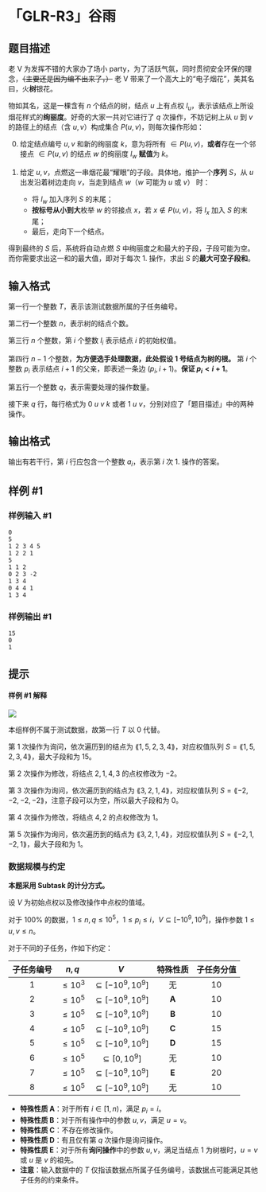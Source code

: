 # 「GLR-R3」谷雨

## 题目描述

老 V 为发挥不错的大家办了场小 party，为了活跃气氛，同时贯彻安全环保的理念，~~（主要还是因为编不出来了，）~~ 老 V 带来了一个高大上的“电子烟花”，美其名曰，火**树**银花。

物如其名，这是一棵含有 $n$ 个结点的树，结点 $u$ 上有点权 $l_u$，表示该结点上所设烟花样式的**绚丽度**。好奇的大家一共对它进行了 $q$ 次操作，不妨记树上从 $u$ 到 $v$ 的路径上的结点（含 $u,v$）构成集合 $P(u,v)$，则每次操作形如：

0. 给定结点编号 $u,v$ 和新的绚丽度 $k$，意为将所有 $\in P(u,v)$，**或者**存在一个邻接点 $\in P(u,v)$ 的结点 $w$ 的绚丽度 $l_w$ **赋值**为 $k$。

1. 给定 $u,v$，点燃这一串烟花最“耀眼”的子段。具体地，维护一个**序列** $S$，从 $u$ 出发沿着树边走向 $v$，当走到结点 $w$（$w$ 可能为 $u$ 或 $v$） 时：

    - 将 $l_w$ 加入序列 $S$ 的末尾；
    - **按标号从小到大**枚举 $w$ 的邻接点 $x$，若 $x\notin P(u,v)$，将 $l_x$ 加入 $S$ 的末尾；
    - 最后，走向下一个结点。

得到最终的 $S$ 后，系统将自动点燃 $S$ 中绚丽度之和最大的子段，子段可能为空。而你需要求出这一和的最大值，即对于每次 1. 操作，求出 $S$ 的**最大可空子段和**。

## 输入格式

第一行一个整数 $T$，表示该测试数据所属的子任务编号。

第二行一个整数 $n$，表示树的结点个数。

第三行 $n$ 个整数，第 $i$ 个整数 $l_i$ 表示结点 $i$ 的初始权值。

第四行 $n-1$ 个整数，**为方便选手处理数据，此处假设 $1$ 号结点为树的根。** 第 $i$ 个整数 $p_i$ 表示结点 $i+1$ 的父亲，即表述一条边 $(p_i,i+1)$。**保证 $p_i<i+1$**。

第五行一个整数 $q$，表示需要处理的操作数量。

接下来 $q$ 行，每行格式为 $0~u~v~k$ 或者 $1~u~v$，分别对应了「题目描述」中的两种操作。

## 输出格式

输出有若干行，第 $i$ 行应包含一个整数 $a_i$，表示第 $i$ 次 1. 操作的答案。

## 样例 #1

### 样例输入 #1
```
0
5
1 2 3 4 5
1 2 2 1
5
1 1 2
0 2 3 -2
1 3 4
0 4 4 1
1 3 4
```

### 样例输出 #1

```
15
0
1
```

## 提示

#### 样例 #1 解释

![](https://cdn.luogu.com.cn/upload/image_hosting/2szx2kdy.png)

本组样例不属于测试数据，故第一行 $T$ 以 $0$ 代替。

第 $1$ 次操作为询问，依次遍历到的结点为 $\lang 1,5,2,3,4\rang$，对应权值队列 $S=\lang 1,5,2,3,4\rang$，最大子段和为 $15$。

第 $2$ 次操作为修改，将结点 $2,1,4,3$ 的点权修改为 $-2$。

第 $3$ 次操作为询问，依次遍历到的结点为 $\lang 3,2,1,4\rang$，对应权值队列 $S=\lang -2,-2,-2,-2\rang$，注意子段可以为空，所以最大子段和为 $0$。

第 $4$ 次操作为修改，将结点 $4,2$ 的点权修改为 $1$。

第 $5$ 次操作为询问，依次遍历到的结点为 $\lang 3,2,1,4\rang$，对应权值队列 $S=\lang -2,1,-2,1\rang$，最大子段和为 $1$。

### 数据规模与约定

**本题采用 Subtask 的计分方式。**

设 $V$ 为初始点权以及修改操作中点权的值域。

对于 $100\%$ 的数据，$1\le n,q\le10^5$，$1\le p_i\le i$，$V\subseteq[-10^9,10^9]$，操作参数 $1\le u,v\le n$。

对于不同的子任务，作如下约定：

| 子任务编号 |   $n,q$   |       $V$       | 特殊性质 | 子任务分值 |
| :--------: | :-------: | :-------------: | :------: | :--------: |
|    $1$     | $\le10^3$ | $\subseteq[-10^9,10^9]$ |    无    |    $10$    |
|    $2$     | $\le10^5$ | $\subseteq[-10^9,10^9]$ |  **A**   |    $10$    |
|    $3$     | $\le10^5$ | $\subseteq[-10^9,10^9]$ |  **B**   |    $10$    |
|    $4$     | $\le10^5$ | $\subseteq[-10^9,10^9]$ |  **C**   |    $15$    |
|    $5$     | $\le10^5$ | $\subseteq[-10^9,10^9]$ |  **D**   |    $15$    |
|    $6$     | $\le10^5$ |   $\subseteq[0,10^9]$   |    无    |    $10$    |
|    $7$     | $\le10^5$ | $\subseteq[-10^9,10^9]$ |  **E**   |    $20$    |
|    $8$     | $\le10^5$ | $\subseteq[-10^9,10^9]$ |    无    |    $10$    |

- **特殊性质 A**：对于所有 $i\in[1,n)$，满足 $p_i=i$。
- **特殊性质 B**：对于所有操作中的参数 $u,v$，满足 $u=v$。
- **特殊性质 C**：不存在修改操作。
- **特殊性质 D**：有且仅有第 $q$ 次操作是询问操作。
- **特殊性质 E**：对于所有**询问操作**中的参数 $u,v$，满足当结点 $1$ 为树根时，$u=v$ 或 $u$ 是 $v$ 的祖先。
- **注意**：输入数据中的 $T$ 仅指该数据点所属子任务编号，该数据点可能满足其他子任务的约束条件。
